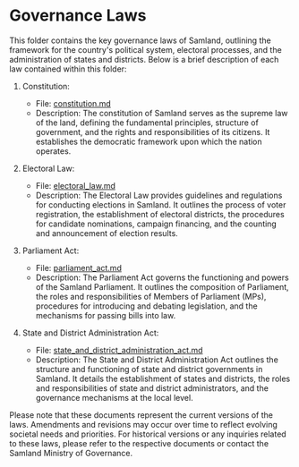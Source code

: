 # Governance Laws

This folder contains the key governance laws of Samland, outlining the framework for the country's political system, electoral processes, and the administration of states and districts. Below is a brief description of each law contained within this folder:

1. Constitution:
   - File: [constitution.md](./constitution.md)
   - Description: The constitution of Samland serves as the supreme law of the land, defining the fundamental principles, structure of government, and the rights and responsibilities of its citizens. It establishes the democratic framework upon which the nation operates.

2. Electoral Law:
   - File: [electoral_law.md](./electoral_law.md)
   - Description: The Electoral Law provides guidelines and regulations for conducting elections in Samland. It outlines the process of voter registration, the establishment of electoral districts, the procedures for candidate nominations, campaign financing, and the counting and announcement of election results.

3. Parliament Act:
   - File: [parliament_act.md](./parliament_act.md)
   - Description: The Parliament Act governs the functioning and powers of the Samland Parliament. It outlines the composition of Parliament, the roles and responsibilities of Members of Parliament (MPs), procedures for introducing and debating legislation, and the mechanisms for passing bills into law.

4. State and District Administration Act:
   - File: [state_and_district_administration_act.md](./state_and_district_administration_act.md)
   - Description: The State and District Administration Act outlines the structure and functioning of state and district governments in Samland. It details the establishment of states and districts, the roles and responsibilities of state and district administrators, and the governance mechanisms at the local level.

Please note that these documents represent the current versions of the laws. Amendments and revisions may occur over time to reflect evolving societal needs and priorities. For historical versions or any inquiries related to these laws, please refer to the respective documents or contact the Samland Ministry of Governance.
